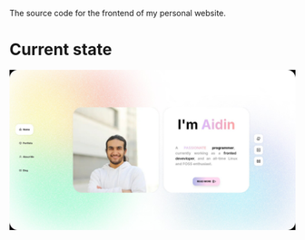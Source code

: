The source code for the frontend of my personal website.

# Current state
![Homepage](./assets/home.jpeg)